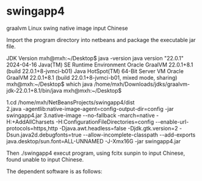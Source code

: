 # swingapp4
graalvm Linux swing native image input Chinese 

Import the program directory into netbeans and  package the executable jar file.

JDK Version
mxh@mxh:~/Desktop$ java -version
java version "22.0.1" 2024-04-16
Java(TM) SE Runtime Environment Oracle GraalVM 22.0.1+8.1 (build 22.0.1+8-jvmci-b01)
Java HotSpot(TM) 64-Bit Server VM Oracle GraalVM 22.0.1+8.1 (build 22.0.1+8-jvmci-b01, mixed mode, sharing)
mxh@mxh:~/Desktop$ which java
/home/mxh/Downloads/jdks/graalvm-jdk-22.0.1+8.1/bin/java
mxh@mxh:~/Desktop$ 


1.cd /home/mxh/NetBeansProjects/swingapp4/dist  
2.java -agentlib:native-image-agent=config-output-dir=config -jar swingapp4.jar
3.native-image --no-fallback -march=native -H:+AddAllCharsets -H:ConfigurationFileDirectories=config --enable-url-protocols=https,http -Djava.awt.headless=false -Djdk.gtk.version=2 -Dsun.java2d.debugfonts=true --allow-incomplete-classpath --add-exports java.desktop/sun.font=ALL-UNNAMED -J-Xmx16G -jar swingapp4.jar


Then ./swingapp4 execut program, using fcitx sunpin to input Chinese, found unable to input Chinese.

The dependent software is as follows:
